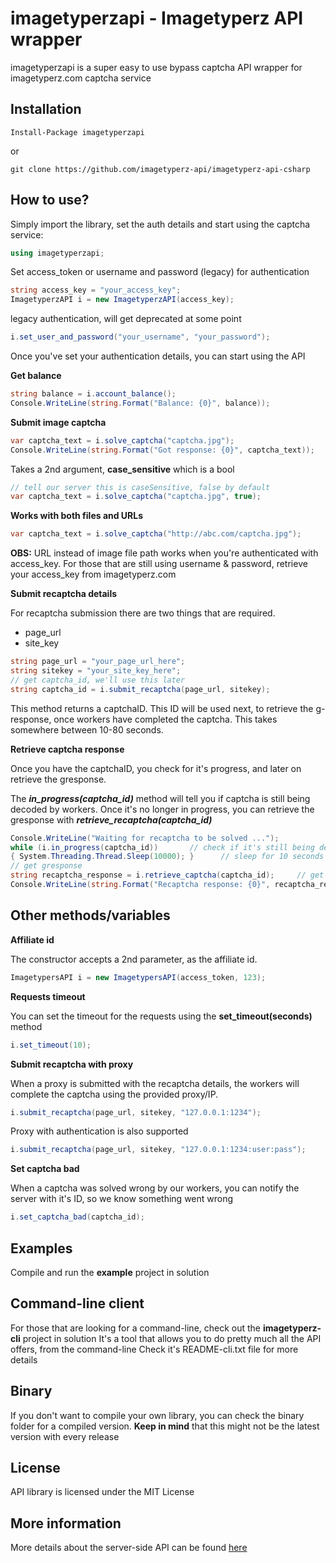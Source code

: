 imagetyperzapi - Imagetyperz API wrapper
=========================================
imagetyperzapi is a super easy to use bypass captcha API wrapper for imagetyperz.com captcha service

## Installation
    Install-Package imagetyperzapi

or
    
    git clone https://github.com/imagetyperz-api/imagetyperz-api-csharp

## How to use?

Simply import the library, set the auth details and start using the captcha service:

``` csharp
using imagetyperzapi;
```
Set access_token or username and password (legacy) for authentication

``` csharp
string access_key = "your_access_key";
ImagetyperzAPI i = new ImagetyperzAPI(access_key);
```
legacy authentication, will get deprecated at some point
```csharp
i.set_user_and_password("your_username", "your_password");
```
Once you've set your authentication details, you can start using the API

**Get balance**

``` csharp
string balance = i.account_balance();
Console.WriteLine(string.Format("Balance: {0}", balance));
```

**Submit image captcha**

``` csharp
var captcha_text = i.solve_captcha("captcha.jpg");
Console.WriteLine(string.Format("Got response: {0}", captcha_text));
```
Takes a 2nd argument, **case_sensitive** which is a bool
``` csharp
// tell our server this is caseSensitive, false by default
var captcha_text = i.solve_captcha("captcha.jpg", true);
```

**Works with both files and URLs**
``` csharp
var captcha_text = i.solve_captcha("http://abc.com/captcha.jpg");
```
**OBS:** URL instead of image file path works when you're authenticated with access_key. For those that are still using username & password, retrieve your access_key from imagetyperz.com

**Submit recaptcha details**

For recaptcha submission there are two things that are required.
- page_url
- site_key
``` csharp
string page_url = "your_page_url_here";
string sitekey = "your_site_key_here";
// get captcha_id, we'll use this later
string captcha_id = i.submit_recaptcha(page_url, sitekey);
```
This method returns a captchaID. This ID will be used next, to retrieve the g-response, once workers have 
completed the captcha. This takes somewhere between 10-80 seconds.

**Retrieve captcha response**

Once you have the captchaID, you check for it's progress, and later on retrieve the gresponse.

The ***in_progress(captcha_id)*** method will tell you if captcha is still being decoded by workers.
Once it's no longer in progress, you can retrieve the gresponse with ***retrieve_recaptcha(captcha_id)***  

``` csharp
Console.WriteLine("Waiting for recaptcha to be solved ...");
while (i.in_progress(captcha_id))       // check if it's still being decoded
{ System.Threading.Thread.Sleep(10000); }      // sleep for 10 seconds
// get gresponse
string recaptcha_response = i.retrieve_captcha(captcha_id);     // get the response
Console.WriteLine(string.Format("Recaptcha response: {0}", recaptcha_response));
```

## Other methods/variables

**Affiliate id**

The constructor accepts a 2nd parameter, as the affiliate id. 
``` csharp
ImagetypersAPI i = new ImagetypersAPI(access_token, 123);
```

**Requests timeout**

You can set the timeout for the requests using the **set_timeout(seconds)** method
``` csharp
i.set_timeout(10);
```

**Submit recaptcha with proxy**

When a proxy is submitted with the recaptcha details, the workers will complete the captcha using
the provided proxy/IP.

``` csharp
i.submit_recaptcha(page_url, sitekey, "127.0.0.1:1234");
```
Proxy with authentication is also supported
``` csharp
i.submit_recaptcha(page_url, sitekey, "127.0.0.1:1234:user:pass");
```

**Set captcha bad**

When a captcha was solved wrong by our workers, you can notify the server with it's ID,
so we know something went wrong

``` csharp
i.set_captcha_bad(captcha_id);
```

## Examples
Compile and run the **example** project in solution

## Command-line client
For those that are looking for a command-line, check out the **imagetyperz-cli** project in solution
It's a tool that allows you to do pretty much all the API offers, from the command-line
Check it's README-cli.txt file for more details

## Binary
If you don't want to compile your own library, you can check the binary folder for a compiled version.
**Keep in mind** that this might not be the latest version with every release

## License
API library is licensed under the MIT License

## More information
More details about the server-side API can be found [here](http://imagetyperz.com)